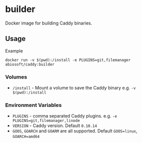 builder
=======

Docker image for building Caddy binaries.

## Usage

Example

```
docker run -v $(pwd):/install -e PLUGINS=git,filemanager abiosoft/caddy:builder

```

### Volumes

* `/install` - Mount a volume to save the Caddy binary e.g. `-v $(pwd):/install`

### Environment Variables

* `PLUGINS` - comma separated Caddy plugins. e.g. `-e PLUGINS=git,filemanager,linode`
* `VERSION` - Caddy version. Default `0.10.14`
* `GOOS`, `GOARCH` and `GOARM` are all supported. Default `GOOS=linux`, `GOARCH=amd64`

